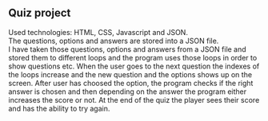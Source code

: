 ## Quiz project

Used technologies: HTML, CSS, Javascript and JSON.</br>
The questions, options and answers are stored into a JSON file.</br>
I have taken those questions, options and answers from a JSON file and stored them to different loops
and the program uses those loops in order to show questions etc. When the user goes to the next question
the indexes of the loops increase and the new question and the options shows up on the screen. After user
has choosed the option, the program checks if the right answer is chosen and then depending on the answer
the program either increases the score or not. At the end of the quiz the player sees their score and has the
ability to try again.
